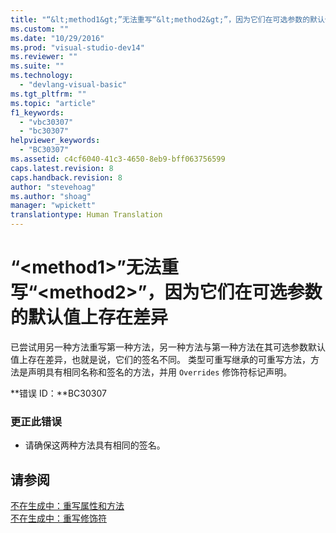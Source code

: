```yaml
---
title: "“&lt;method1&gt;”无法重写“&lt;method2&gt;”，因为它们在可选参数的默认值上存在差异 | Microsoft Docs"
ms.custom: ""
ms.date: "10/29/2016"
ms.prod: "visual-studio-dev14"
ms.reviewer: ""
ms.suite: ""
ms.technology: 
  - "devlang-visual-basic"
ms.tgt_pltfrm: ""
ms.topic: "article"
f1_keywords: 
  - "vbc30307"
  - "bc30307"
helpviewer_keywords: 
  - "BC30307"
ms.assetid: c4cf6040-41c3-4650-8eb9-bff063756599
caps.latest.revision: 8
caps.handback.revision: 8
author: "stevehoag"
ms.author: "shoag"
manager: "wpickett"
translationtype: Human Translation
---
```

# “&lt;method1&gt;”无法重写“&lt;method2&gt;”，因为它们在可选参数的默认值上存在差异
已尝试用另一种方法重写第一种方法，另一种方法与第一种方法在其可选参数默认值上存在差异，也就是说，它们的签名不同。 类型可重写继承的可重写方法，方法是声明具有相同名称和签名的方法，并用 `Overrides` 修饰符标记声明。  
  
 **错误 ID：**BC30307  
  
### 更正此错误  
  
-   请确保这两种方法具有相同的签名。  
  
## 请参阅  
 [不在生成中：重写属性和方法](http://msdn.microsoft.com/zh-cn/2167e8f5-1225-4b13-9ebd-02591ba90213)   
 [不在生成中：重写修饰符](http://msdn.microsoft.com/zh-cn/18e8ef02-e79b-470e-837a-46a8f4163d32)